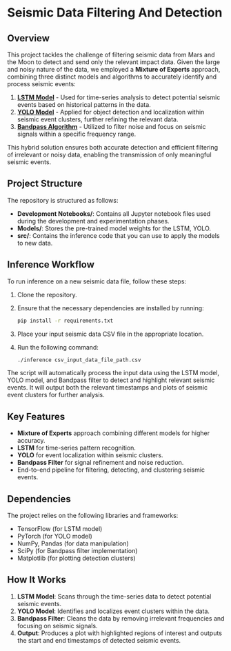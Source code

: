 # Seismic Data Filtering And Detection

## Overview

This project tackles the challenge of filtering seismic data from Mars and the Moon to detect and send only the relevant impact data. Given the large and noisy nature of the data, we employed a **Mixture of Experts** approach, combining three distinct models and algorithms to accurately identify and process seismic events:

1. **[LSTM Model](./Development%20Notebooks/LSTM_Model.ipynb)** - Used for time-series analysis to detect potential seismic events based on historical patterns in the data.
2. **[YOLO Model](./Development%20Notebooks/YOLOv8_Model.ipynb)** - Applied for object detection and localization within seismic event clusters, further refining the relevant data.
3. **[Bandpass Algorithm](./Development%20Notebooks/Bandpass_Algorithm.ipynb)** - Utilized to filter noise and focus on seismic signals within a specific frequency range.

This hybrid solution ensures both accurate detection and efficient filtering of irrelevant or noisy data, enabling the transmission of only meaningful seismic events.

## Project Structure

The repository is structured as follows:

- **Development Notebooks/**: Contains all Jupyter notebook files used during the development and experimentation phases.
- **Models/**: Stores the pre-trained model weights for the LSTM, YOLO.
- **src/**: Contains the inference code that you can use to apply the models to new data.

## Inference Workflow

To run inference on a new seismic data file, follow these steps:

1. Clone the repository.
2. Ensure that the necessary dependencies are installed by running:
   ```bash
   pip install -r requirements.txt
   ```

3. Place your input seismic data CSV file in the appropriate location.
4. Run the following command:
   ```bash
   ./inference csv_input_data_file_path.csv
   ```
   
The script will automatically process the input data using the LSTM model, YOLO model, and Bandpass filter to detect and highlight relevant seismic events. It will output both the relevant timestamps and plots of seismic event clusters for further analysis.

## Key Features

- **Mixture of Experts** approach combining different models for higher accuracy.
- **LSTM** for time-series pattern recognition.
- **YOLO** for event localization within seismic clusters.
- **Bandpass Filter** for signal refinement and noise reduction.
- End-to-end pipeline for filtering, detecting, and clustering seismic events.

## Dependencies

The project relies on the following libraries and frameworks:

- TensorFlow (for LSTM model)
- PyTorch (for YOLO model)
- NumPy, Pandas (for data manipulation)
- SciPy (for Bandpass filter implementation)
- Matplotlib (for plotting detection clusters)

## How It Works

1. **LSTM Model**: Scans through the time-series data to detect potential seismic events.
2. **YOLO Model**: Identifies and localizes event clusters within the data.
3. **Bandpass Filter**: Cleans the data by removing irrelevant frequencies and focusing on seismic signals.
5. **Output**: Produces a plot with highlighted regions of interest and outputs the start and end timestamps of detected seismic events.
